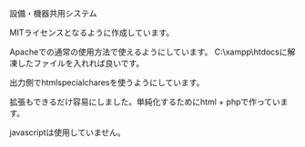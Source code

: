 設備・機器共用システム

MITライセンスとなるように作成しています。

Apacheでの通常の使用方法で使えるようにしています。
C:\xampp\htdocsに解凍したファイルを入れれば良いです。

出力側でhtmlspecialcharesを使うようにしています。

拡張もできるだけ容易にしました。単純化するためにhtml + phpで作っています。

javascriptは使用していません。
